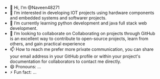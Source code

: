 - 👋 Hi, I’m @Naveen48271
- 👀 I’m interested in  developing IOT projects using hardware components and embedded systems and softwarer projects.
- 🌱 I’m currently learning python development and java full stack web development.
- 💞️ I’m looking to collaborate on Collaborating on projects through GitHub is an excellent way to contribute to open-source projects, learn from others, and gain practical experience
- 📫 How to reach me  prefer more private communication, you can share your email address in your GitHub profile or within your project's documentation for collaborators to contact me directly.
- 😄 Pronouns: ...
- ⚡ Fun fact: ...

<!---
Naveen48271/Naveen48271 is a ✨ special ✨ repository because its `README.md` (this file) appears on your GitHub profile.
You can click the Preview link to take a look at your changes.
--->
